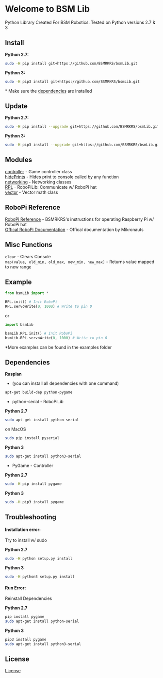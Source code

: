 # Welcome to BSM Lib

Python Library Created For BSM Robotics. Tested on Python versions 2.7 & 3

## Install

**Python 2.7:**

```bash
sudo -H pip install git+https://github.com/BSMRKRS/bsmLib.git
```

**Python 3:**

```bash
sudo -H pip3 install git+https://github.com/BSMRKRS/bsmLib.git
```

\* Make sure the [dependencies](#dependencies) are installed

## Update

**Python 2.7:**

```bash
sudo -H pip install --upgrade git+https://github.com/BSMRKRS/bsmLib.git
```

**Python 3:**

```bash
sudo -H pip3 install --upgrade git+https://github.com/BSMRKRS/bsmLib.git
```

## Modules

[controller](/docs/controller.md) - Game controller class </br>
[hidePrints](/docs/hidePrints.md) - Hides print to console called by any function </br>
[networking](/docs/networking.md) - Networking classes </br>
[RPL](/docs/RPL.md) - RoboPiLib: Communicate w/ RoboPi hat </br>
[vector](/docs/vector.md) - Vector math class </br>

## RoboPi Reference

[RoboPi Reference](/docs/RoboPi_Reference.md) - BSMRKRS's instructions for operating Raspberry Pi w/ RoboPi hat </br>
[Offical RoboPi Documentation](http://www.mikronauts.com/raspberry-pi/robopi/) - Offical documentation by Mikronauts

## Misc Functions

`clear` - Clears Console </br>
`map(value, old_min, old_max, new_min, new_max)` - Returns value mapped to new range </br>

## Example

```python
from bsmLib import *

RPL.init() # Init RoboPi
RPL.servoWrite(0, 1000) # Write to pin 0
```

or

```python
import bsmLib

bsmLib.RPL.init() # Init RoboPi
bsmLib.RPL.servoWrite(0, 1000) # Write to pin 0
```

\*More examples can be found in the examples folder

## Dependencies

**Raspian** 
- (you can install all dependencies with one command)
```bash
apt-get build-dep python-pygame
```

- python-serial - RoboPiLib

**Python 2.7**
```bash
sudo apt-get install python-serial
```

on MacOS
```bash
sudo pip install pyserial
```

**Python 3**
```bash
sudo apt-get install python3-serial
```

- PyGame - Controller

**Python 2.7**
```bash
sudo -H pip install pygame
```

**Python 3**
```bash
sudo -H pip3 install pygame
```

## Troubleshooting

#### Installation error:

Try to install w/ sudo

**Python 2.7**
```bash
sudo -H python setup.py install
```

**Python 3**
```bash
sudo -H python3 setup.py install
```

#### Run Error:

Reinstall Dependencies </br>

**Python 2.7**
```bash
pip install pygame
sudo apt-get install python-serial
```

**Python 3**
```bash
pip3 install pygame
sudo apt-get install python3-serial
```

## License

[License](/docs/LICENSE)
